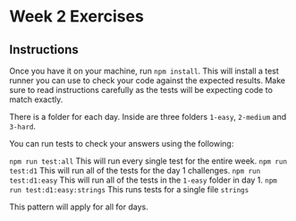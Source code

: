 # Week 2 Exercises

## Instructions


Once you have it on your machine, run `npm install`.  This will install a test runner you can use to check your code against the expected results.  Make sure to read instructions carefully as the tests will be expecting code to match exactly.

There is a folder for each day.  Inside are three folders `1-easy`, `2-medium` and `3-hard`.



You can run tests to check your answers using the following:

`npm run test:all`              This will run every single test for the entire week.
`npm run test:d1`               This will run all of the tests for the day 1 challenges.
`npm run test:d1:easy`          This will run all of the tests in the `1-easy` folder in day 1.
`npm run test:d1:easy:strings`   This runs tests for a single file `strings`



This pattern will apply for all for days.

